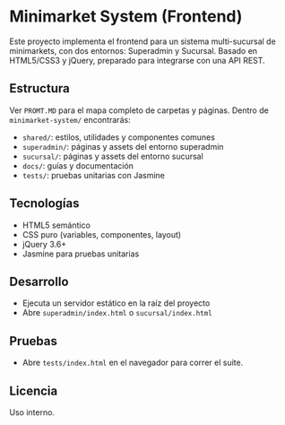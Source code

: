 # Minimarket System (Frontend)

Este proyecto implementa el frontend para un sistema multi-sucursal de minimarkets, con dos entornos: Superadmin y Sucursal. Basado en HTML5/CSS3 y jQuery, preparado para integrarse con una API REST.

## Estructura

Ver `PROMT.MD` para el mapa completo de carpetas y páginas. Dentro de `minimarket-system/` encontrarás:
- `shared/`: estilos, utilidades y componentes comunes
- `superadmin/`: páginas y assets del entorno superadmin
- `sucursal/`: páginas y assets del entorno sucursal
- `docs/`: guías y documentación
- `tests/`: pruebas unitarias con Jasmine

## Tecnologías
- HTML5 semántico
- CSS puro (variables, componentes, layout)
- jQuery 3.6+
- Jasmine para pruebas unitarias

## Desarrollo
- Ejecuta un servidor estático en la raíz del proyecto
- Abre `superadmin/index.html` o `sucursal/index.html`

## Pruebas
- Abre `tests/index.html` en el navegador para correr el suite.

## Licencia
Uso interno.
